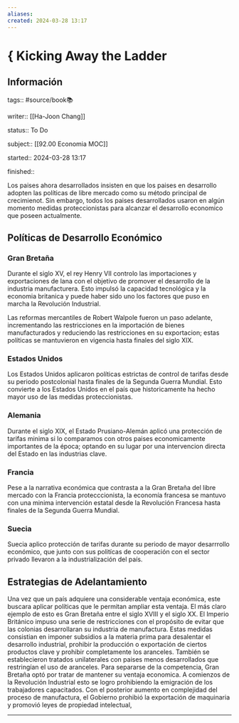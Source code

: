 ```yaml
---
aliases: 
created: 2024-03-28 13:17
---
```

# { Kicking Away the Ladder
## Información
tags:: #source/book📚 

writer:: [[Ha-Joon Chang]]

status:: To Do

subject:: [[92.00 Economia MOC]]

started:: 2024-03-28 13:17

finished::

Los paises ahora desarrollados insisten en que los paises en desarrollo adopten las políticas de libre mercado como su método principal de crecimienot. Sin embargo, todos los paises desarrollados usaron en algún momento medidas proteccionistas para alcanzar el desarrollo economico que poseen actualmente.

## Políticas de Desarrollo Económico
### Gran Bretaña
Durante el siglo XV, el rey Henry VII controlo las importaciones y exportaciones de lana con el objetivo de promover el desarrollo de la industria manufacturera. Esto impulsó la capacidad tecnológica y la economia britanica y puede haber sido uno los factores que puso en marcha la Revolución Industrial.

Las reformas mercantiles de Robert Walpole fueron un paso adelante, incrementando las restricciones en la importación de bienes manufacturados y reduciendo las restricciones en su exportacion; estas políticas se mantuvieron en vigencia hasta finales del siglo XIX.

### Estados Unidos
Los Estados Unidos aplicaron políticas estrictas de control de tarifas desde su periodo postcolonial hasta finales de la Segunda Guerra Mundial. Esto convierte a los Estados Unidos en el país que historicamente ha hecho mayor uso de las medidas proteccionistas.

### Alemania
Durante el siglo XIX, el Estado Prusiano-Alemán aplicó una protección de tarifas minima si lo comparamos con otros paises economicamente importantes de la época; optando en su lugar por una intervencion directa del Estado en las industrias clave.

### Francia
Pese a la narrativa económica que contrasta a la Gran Bretaña del libre mercado con la Francia protecccionista, la economía francesa se mantuvo con una minima intervención estatal desde la Revolución Francesa hasta finales de la Segunda Guerra Mundial.

### Suecia
Suecia aplico protección de tarifas durante su periodo de mayor desarrrollo económico, que junto con sus politícas de cooperación con el sector privado llevaron a la industrialización del país.

## Estrategias de Adelantamiento
Una vez que un país adquiere una considerable ventaja económica, este buscara aplicar políticas que le permitan ampliar esta ventaja. El más claro ejemplo de esto es Gran Bretaña entre el siglo XVIII y el siglo XX. El Imperio Británico impuso una serie de restricciones con el propósito de evitar que las colonias desarrollaran su industria de manufactura. Estas medidas consistian en imponer subsidios a la materia prima para desalentar el desarrollo industrial, prohibir la producción o exportación de ciertos productos clave y prohibir completamente los aranceles. También se establecieron tratados unilaterales con paises menos desarrollados que restringían el uso de aranceles. Para separarse de la competencia, Gran Bretaña optó por tratar de mantener su ventaja economica. A comienzos de la Revolución Industrial esto se logro prohibiendo la emigración de los trabajadores capacitados. Con el posterior aumento en complejidad del proceso de manufactura, el Gobierno prohibió la exportación de maquinaria y promovió leyes de propiedad intelectual,


___

